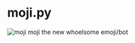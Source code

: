 # moji.py
![moji](https://user-images.githubusercontent.com/75433579/110414728-726d9f00-805e-11eb-8962-80a03d3f21b0.png) moji the new whoelsome emoji/bot
